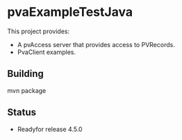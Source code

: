 pvaExampleTestJava
============

This project provides:

* A pvAccess server that provides access to PVRecords.
* PvaClient examples.


Building
--------

mvn package


Status
------

* Readyfor release 4.5.0


